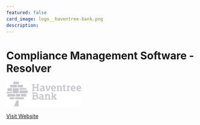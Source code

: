 ```yaml
---
featured: false
card_image: logo__haventree-bank.png
description: 
---
```


# Compliance Management Software - Resolver
<img src="logo__haventree-bank.png" alt="Logo" style="max-width: 200px; height: auto;">

<a href="https://www.resolver.com/grc-software/compliance-management/">Visit Website</a>  

